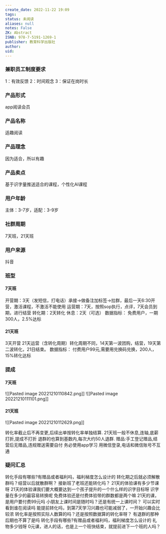 ```yaml
---
create_date: 2022-11-22 19:09
tags: 
status: 未阅读
aliases: null
notes: False
ZK: Abstract
ISNB: 978-7-5191-1269-1
publisher: 教育科学出版社
author: 
uid: 
---
```


### 兼职员工制度要求

1：有效反馈
2：时间观念
3：保证在岗时长
### 产品形式
app阅读会员
### 产品名称
适趣阅读
### 产品理念
因为适合，所以有趣
### 产品卖点
基于识字量推送适合的课程，个性化AI课程
### 用户年龄
主体：3-7岁，适配：3-9岁
### 社群周期
7天班，21天班
### 用户来源
抖音
### 班型
#### 7天班
开营期：3天（发短信，打电话）承接→做备注加标签→拉群，最后一天6:30开营，激活课程，不激活不能使用
运营期：7天，按照sop执行，点评，7天会员到期，进行结营
转化期：2天转化
休息：2天（可选）
数据指标：
免费用户，一期300人，2.5%达标

#### 21天班
3天开营
21天运营（含转化周期）转化周期不同，14天第一波团购，结营，19天第二波转化，21日结束。
数据指标：
付费用户99元,需要用兑换码兑换，200人，15%转化达标

### 提成
#### 7天班

![[Pasted image 20221210110842.png]]
![[Pasted image 20221210111101.png]]
#### 21天班
![[Pasted image 20221210112629.png]]

转化率截止后不再变更,后续出单按转化率单独结算.
21天班一般不休息,连轴,底薪打折,提成不打折
退群的也算到基数内,每次大约50人退群.
赠品:手工登记赠品,结营后无赠品,违规赠送需要自付
务必使用app学习
用微信登录,电话和微信账号不互通

### 疑问汇总
转化手段有哪些?有赠品或者福利吗，福利梯度怎么设计的
转化期之后就必须解散群吗？结营以后就散群啊？ 接新班了老班还能转化吗？
21天的体验课有多少节课呀
21天的体验课我们要大概要达到一个孩子提升的一个什么样的识字目标呀
识字量在多少的最容易转换呢
免费体验还是付费体验带的群数都是两个嘛
21天的课，是用户要付费99元吗
小朋友上课时间是随时吗？还是有统一上课时间？
可以实时看到谁在阅读吗
能提前转化吗，到第7天学习兴趣也可能减弱了，一开始兴趣会比较浓
转化率是按照实际人数算的吗？还是按照数据算的转化率呀？
有退群的那种后期也不算了是吗
转化手段有哪些?有赠品或者福利吗，福利梯度怎么设计的
礼物多少钱呀
0元课，进人的话，也是上一个班快结束，就提前进下一个班的人吗？
